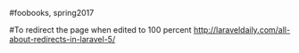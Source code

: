 #foobooks, spring2017


#To redirect the page when edited to 100 percent
http://laraveldaily.com/all-about-redirects-in-laravel-5/
